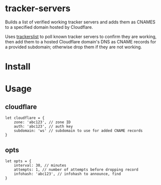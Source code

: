 # tracker-servers
Builds a list of verified working tracker servers and adds them as CNAMES to a specified domain hosted by Cloudflare.

Uses [trackerslist](https://github.com/ngosang/trackerslist) to poll known tracker servers to confirm they are working, then add them to a hosted Cloudflare domain's DNS as CNAME records for a provided subdomain; otherwise drop them if they are not working.

# Install

# Usage

## cloudflare
```
let cloudflare = {
    zone: 'abc123', // zone ID
    auth: 'abc123', // auth key
    subdomain: 'ws' // subdomain to use for added CNAME records
}
```

## opts
```
let opts = {
    interval: 30, // minutes
    attempts: 1, // number of attempts before dropping record
    infohash: 'abc123', // infohash to announce, find
}
```
